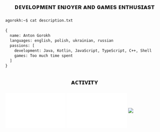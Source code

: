 ## <p align="center">ᴅᴇᴠᴇʟᴏᴘᴍᴇɴᴛ ᴇɴᴊᴏʏᴇʀ ᴀɴᴅ ɢᴀᴍᴇs ᴇɴᴛʜᴜsɪᴀsᴛ</p>

```
agorokh:~$ cat description.txt

{
  name: Anton Gorokh
  languages: english, polish, ukrainian, russian
  passions: [
    development: Java, Kotlin, JavaScript, TypeScript, C++, Shell
    games: Too much time spent
  ]
}
```

## <p align="center">ᴀᴄᴛɪᴠɪᴛʏ</p>
<div>
    <img align="center" width="38%" src="https://raw.githubusercontent.com/devformed/github-stats-transparent/output/generated/overview.svg"/>
    <img align="center" width="38%" src="https://raw.githubusercontent.com/devformed/github-stats-transparent/output/generated/languages.svg"/>
    <img align="center" width="21%" src="https://github-profile-trophy.vercel.app/?username=devformed&theme=dark_lover&margin-w=7&margin-h=7&no-bg=true&column=2&row=2&no-frame=true"/>
</div>

<!-- https://github.com/ryo-ma/github-profile-trophy -->
<!-- https://github.com/rahul-jha98/github-stats-transparent -->
<!-- https://github.com/anuraghazra/github-readme-stats -->
<!-- https://www.markdownguide.org/basic-syntax/#reference-style-links -->
<!-- https://ileriayo.github.io/markdown-badges/ -->
[gmail.badge]: https://img.shields.io/badge/Gmail-D14836?style=for-the-badge&logo=gmail&logoColor=white
[gmail-contact.url]: https://mail.google.com/mail/u/0/?fs=1&to=rerearitet@gmail.com&tf=cm
[discord.badge]: https://img.shields.io/badge/Discord-%235865F2.svg?style=for-the-badge&logo=discord&logoColor=white 
[discord-contact.url]: https://discord.com/users/469189070380072962
[steam.badge]: https://img.shields.io/badge/steam-%23000000.svg?style=for-the-badge&logo=steam&logoColor=white
[steam-contact.url]: https://steamcommunity.com/profiles/76561198982306370
[linkedid.badge]: https://img.shields.io/badge/linkedin-%230077B5.svg?style=for-the-badge&logo=linkedin&logoColor=white
[linkedid-contact.url]: https://steamcommunity.com/profiles/76561198982306370